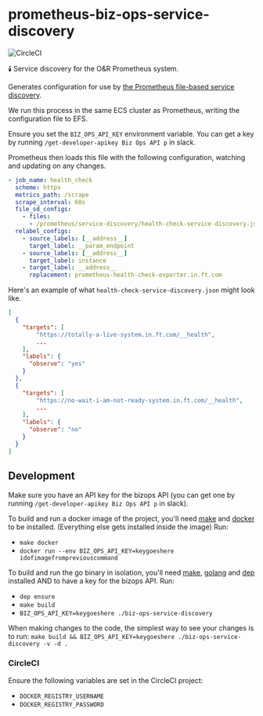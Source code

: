 # prometheus-biz-ops-service-discovery

![CircleCI ](https://img.shields.io/circleci/project/github/Financial-Times/prometheus-biz-ops-service-discovery/master.svg)

🕯️ Service discovery for the O&R Prometheus system.

Generates configuration for use by [the Prometheus file-based service discovery](https://prometheus.io/docs/prometheus/latest/configuration/configuration/#%3Cfile_sd_config%3E).

We run this process in the same ECS cluster as Prometheus, writing the configuration file to EFS.

Ensure you set the `BIZ_OPS_API_KEY` environment variable.  You can get a key by running `/get-developer-apikey Biz Ops API p` in slack.

Prometheus then loads this file with the following configuration, watching and updating on any changes.

```yaml
- job_name: health_check
  scheme: https
  metrics_path: /scrape
  scrape_interval: 60s
  file_sd_configs:
    - files:
      - /prometheus/service-discovery/health-check-service-discovery.json
  relabel_configs:
    - source_labels: [__address__]
      target_label: __param_endpoint
    - source_labels: [__address__]
      target_label: instance
    - target_label: __address__
      replacement: prometheus-health-check-exporter.in.ft.com
```

Here's an example of what `health-check-service-discovery.json` might look like.

```json
[
  {
    "targets": [
        "https://totally-a-live-system.in.ft.com/__health",
        ...
    ],
    "labels": {
      "observe": "yes"
    }
  },
  {
    "targets": [
        "https://no-wait-i-am-not-ready-system.in.ft.com/__health",
        ...
    ],
    "labels": {
      "observe": "no"
    }
  }
]
```

## Development

Make sure you have an API key for the bizops API (you can get one by running `/get-developer-apikey Biz Ops API p` in slack).

To build and run a docker image of the project, you'll need  [make](https://www.gnu.org/software/make/) and [docker](https://www.docker.com/) to be installed.  (Everything else gets installed inside the image)
Run:

* `make docker`
* `docker run --env BIZ_OPS_API_KEY=keygoeshere idofimagefrompreviouscommand`



To build and run the go binary in isolation, you'll need [make](https://www.gnu.org/software/make/), [golang](https://golang.org/) and [dep](https://github.com/golang/dep) installed AND to have a key for the bizops API.
Run:

* `dep ensure`
* `make build`
* `BIZ_OPS_API_KEY=keygoeshere ./biz-ops-service-discovery`

When making changes to the code, the simplest way to see your changes is to run:
`make build && BIZ_OPS_API_KEY=keygoeshere ./biz-ops-service-discovery -v -d .`

### CircleCI

Ensure the following variables are set in the CircleCI project:

* `DOCKER_REGISTRY_USERNAME`
* `DOCKER_REGISTRY_PASSWORD`
